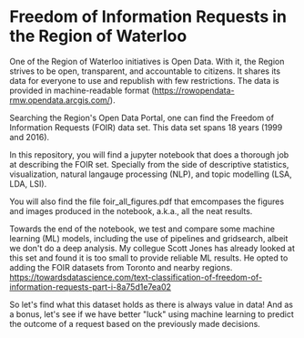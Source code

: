 # Freedom of Information Requests in the Region of Waterloo
One of the Region of Waterloo initiatives is Open Data. With it, the Region strives to be open, transparent, and accountable to citizens. It shares its data for everyone to use and republish with few restrictions. The data is provided in machine-readable format  (https://rowopendata-rmw.opendata.arcgis.com/).

Searching the Region's Open Data Portal, one can find the Freedom of Information Requests (FOIR) data set. This data set spans 18 years (1999 and 2016).

In this repository, you will find a jupyter notebook that does a thorough job at describing the FOIR set. Specially from the side of descriptive statistics, visualization, natural langauge processing (NLP), and topic modelling (LSA, LDA, LSI).

You will also find the file foir_all_figures.pdf that emcompases the figures and images produced in the notebook, a.k.a., all the neat results.

Towards the end of the notebook, we test and compare some machine learning (ML) models, including the use of pipelines and gridsearch, albeit we don't do a deep analysis. My collegue Scott Jones has already looked at this set and found it is too small to provide reliable ML results. He opted to adding the FOIR datasets from Toronto and nearby regions. https://towardsdatascience.com/text-classification-of-freedom-of-information-requests-part-i-8a75d1e7ea02

So let's find what this dataset holds as there is always value in data! And as a bonus, let's see if we have better "luck" using machine learning to predict the outcome of a request based on the previously made decisions.

